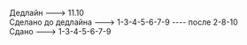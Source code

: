 Дедлайн ---> 11.10  
Сделано до дедлайна ---> 1-3-4-5-6-7-9 ---- после 2-8-10    
Сдано ---> 1-3-4-5-6-7-9  
  
